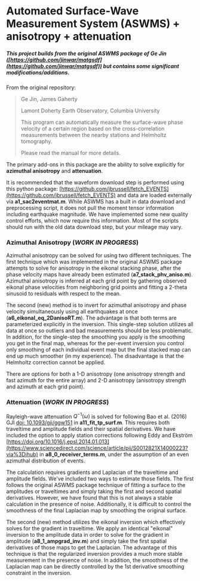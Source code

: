 # Automated Surface-Wave Measurement System (ASWMS) + anisotropy + attenuation

##### This project builds from the original ASWMS package of Ge Jin ([https://github.com/jinwar/matgsdf](https://github.com/jinwar/matgsdf)) but contains some significant modifications/additions.

From the original repository:
>Ge Jin, James Gaherty
>
>Lamont Doherty Earth Observatory, Columbia University
>
>This program can automatically measure the surface-wave phase velocity of a certain region based on the cross-correlation measurements between the nearby stations and Helmholtz tomography. 
>
>Please read the manual for more details.

The primary add-ons in this package are the ability to solve explicitly for **azimuthal anisotropy** and **attenuation**.

It is recommended that the waveform download step is performed using this python package: [https://github.com/jbrussell/fetch_EVENTS](https://github.com/jbrussell/fetch_EVENTS) and data are loaded externally via **a1_sac2eventmat.m**. While ASWMS has a built in data download and preprocessing script, it does not pull the moment tensor information including earthquake magnitude. We have implemented some new quality control efforts, which now require this information. Most of the scripts should run with the old data download step, but your mileage may vary.

### Azimuthal Anisotropy (*WORK IN PROGRESS*)

Azimuthal anisotropy can be solved for using two different techniques. The first technique which was implemented in the original ASWMS package attempts to solve for anisotropy in the eikonal stacking phase, after the phase velocity maps have already been estimated (**a7_stack_phv_aniso.m**). Azimuthal anisotropy is inferred at each grid point by gathering observed eikonal phase velocities from neighboring grid points and fitting a 2-theta sinusoid to residuals with respect to the mean.

The second (new) method is to invert for azimuthal anisotropy and phase velocity simultaneously using all earthquakes at once (**a6_eikonal_eq_2DanisoRT.m**). The advantage is that both terms are parameterized explicitly in the inversion. This single-step solution utilizes all data at once so outliers and bad measurements should be less problematic. In addition, for the single-step the smoothing you apply is the smoothing you get in the final map, whereas for the per-event inversion you control only smoothing of each individual event map but the final stacked map can end up much smoother (in my experience). The disadvantage is that the Helmholtz correction cannot be applied. 

There are options for both a 1-D anisotropy (one anisotropy strength and fast azimuth for the entire array) and 2-D anisotropy (anisotropy strength and azimuth at each grid point).

### Attenuation (*WORK IN PROGRESS*)

Rayleigh-wave attenuation $Q^{-1}(\omega)$ is solved for following Bao et al. (2016) GJI [doi: 10.1093/gji/ggw151](https://academic.oup.com/gji/article/206/1/241/2606522) in **a11_fit_tp_surf.m**. This requires both traveltime and amplitude fields and their spatial derivatives. We have included the option to apply station corrections following Eddy and Ekström [https://doi.org/10.1016/j.epsl.2014.01.013](https://www.sciencedirect.com/science/article/pii/S0012821X14000223?via%3Dihub) in **a8_0_receiver_terms.m**, under the assumption of an even azimuthal distribution of events.

The calculation requires gradients and Laplacian of the traveltime and amplitude fields. We've included two ways to estimate those fields. The first follows the original ASWMS package technique of fitting a surface to the amplitudes or traveltimes and simply taking the first and second spatial derivatives. However, we have found that this is not always a stable calculation in the presence of noise. Additionally, it is difficult to control the smoothness of the final Laplacian map by smoothing the original surface. 

The second (new) method utilizes the eikonal inversion which effectively solves for the gradient in traveltime. We apply an identical "eikonal" inversion to the amplitude data in order to solve for the gradient in amplitude (**a8_1_ampgrad_inv.m**) and simply take the first spatial derivatives of those maps to get the Laplacian. The advantage of this technique is that the regularized inversion provides a much more stable measurement in the presence of noise. In addition, the smoothness of the Laplacian map can be directly controlled by the 1st derivative smoothing constraint in the inversion.


